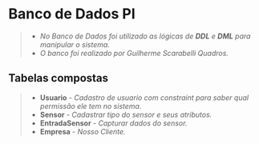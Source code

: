 # Banco de Dados PI
  > * <i>No Banco de Dados foi utilizado as lógicas de <b>DDL</b> e <b>DML</b> para manipular o sistema.</i>  
  > * <i>O banco foi realizado por Guilherme Scarabelli Quadros.</i>
  
 ## Tabelas compostas 
  > * <b>Usuario</b> - <i>Cadastro de usuario com constraint para saber qual permissão ele tem no sistema.</i>
  > * <b>Sensor</b> - <i>Cadastrar tipo do sensor e seus atributos.</i>
  > * <b>EntradaSensor</b> - <i>Capturar dados do sensor.</i>
  > * <b>Empresa</b> - <i>Nosso Cliente.</i>
